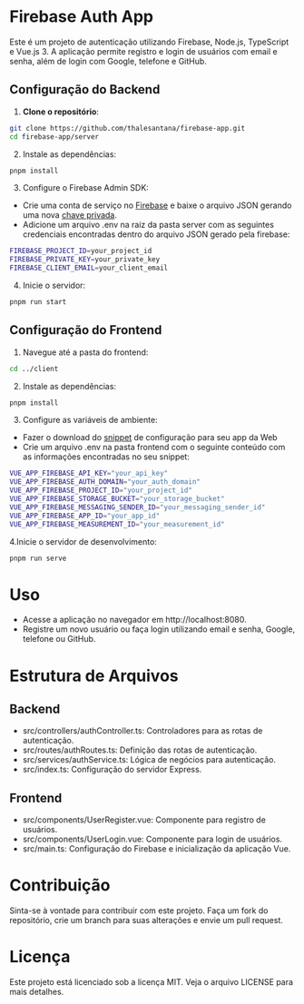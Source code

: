 # Firebase Auth App

Este é um projeto de autenticação utilizando Firebase, Node.js, TypeScript e Vue.js 3. A aplicação permite registro e login de usuários com email e senha, além de login com Google, telefone e GitHub.

## Configuração do Backend

1. **Clone o repositório**:
 ```bash
 git clone https://github.com/thalesantana/firebase-app.git
 cd firebase-app/server
 ```
   
2. Instale as dependências:
```bash
pnpm install
```

3. Configure o Firebase Admin SDK:
- Crie uma conta de serviço no [Firebase](https://firebase.google.com/?hl=pt-br) e baixe o arquivo JSON gerando uma nova [chave privada](https://console.firebase.google.com/u/0/project/fir-app-4b204/settings/serviceaccounts/adminsdk?hl=pt-br).
- Adicione um arquivo .env na raiz da pasta server com as seguintes credenciais encontradas dentro do arquivo JSON gerado pela firebase:
```bash
FIREBASE_PROJECT_ID=your_project_id
FIREBASE_PRIVATE_KEY=your_private_key
FIREBASE_CLIENT_EMAIL=your_client_email
```
4. Inicie o servidor:
```bash
pnpm run start
```
## Configuração do Frontend
1. Navegue até a pasta do frontend:
 ```bash
 cd ../client
 ```
2. Instale as dependências:
```bash
pnpm install
```
3. Configure as variáveis de ambiente:
- Fazer o download do [snippet](https://support.google.com/firebase/answer/7015592?hl=pt-br#web&zippy=%2Cneste-artigo) de configuração para seu app da Web
- Crie um arquivo .env na pasta frontend com o seguinte conteúdo com as informações encontradas no seu snippet:
```bash
VUE_APP_FIREBASE_API_KEY="your_api_key"
VUE_APP_FIREBASE_AUTH_DOMAIN="your_auth_domain"
VUE_APP_FIREBASE_PROJECT_ID="your_project_id"
VUE_APP_FIREBASE_STORAGE_BUCKET="your_storage_bucket"
VUE_APP_FIREBASE_MESSAGING_SENDER_ID="your_messaging_sender_id"
VUE_APP_FIREBASE_APP_ID="your_app_id"
VUE_APP_FIREBASE_MEASUREMENT_ID="your_measurement_id"
```
4.Inicie o servidor de desenvolvimento:
```bash
pnpm run serve
```
# Uso
- Acesse a aplicação no navegador em http://localhost:8080.
- Registre um novo usuário ou faça login utilizando email e senha, Google, telefone ou GitHub.
  
# Estrutura de Arquivos

## Backend
- src/controllers/authController.ts: Controladores para as rotas de autenticação.
- src/routes/authRoutes.ts: Definição das rotas de autenticação.
- src/services/authService.ts: Lógica de negócios para autenticação.
- src/index.ts: Configuração do servidor Express.
  
## Frontend
- src/components/UserRegister.vue: Componente para registro de usuários.
- src/components/UserLogin.vue: Componente para login de usuários.
- src/main.ts: Configuração do Firebase e inicialização da aplicação Vue.
  
# Contribuição
Sinta-se à vontade para contribuir com este projeto. Faça um fork do repositório, crie um branch para suas alterações e envie um pull request.

# Licença
Este projeto está licenciado sob a licença MIT. Veja o arquivo LICENSE para mais detalhes.

